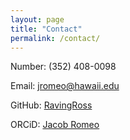 ```yaml
---
layout: page
title: "Contact"
permalink: /contact/
---
```


Number: (352) 408-0098

Email: jromeo@hawaii.edu

GitHub: [RavingRoss](https://github.com/ravingross)  

ORCiD: [Jacob Romeo](https://orcid.org/0009-0000-3896-230X)
